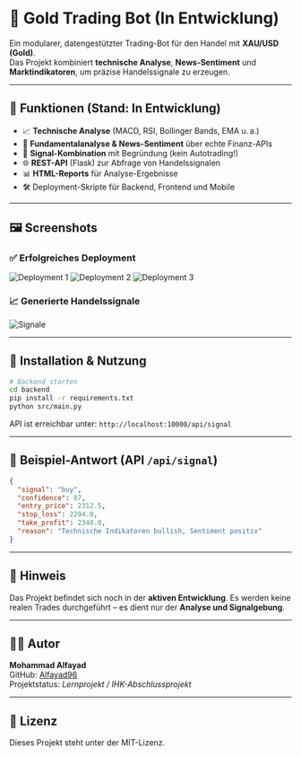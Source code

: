 # 🧠 Gold Trading Bot (In Entwicklung)

Ein modularer, datengestützter Trading-Bot für den Handel mit **XAU/USD (Gold)**.  
Das Projekt kombiniert **technische Analyse**, **News-Sentiment** und **Marktindikatoren**, um präzise Handelssignale zu erzeugen.

---

## 📌 Funktionen (Stand: In Entwicklung)

- 📈 **Technische Analyse** (MACD, RSI, Bollinger Bands, EMA u. a.)
- 📰 **Fundamentalanalyse & News-Sentiment** über echte Finanz-APIs
- 🧠 **Signal-Kombination** mit Begründung (kein Autotrading!)
- 🌐 **REST-API** (Flask) zur Abfrage von Handelssignalen
- 📊 **HTML-Reports** für Analyse-Ergebnisse
- 🛠️ Deployment-Skripte für Backend, Frontend und Mobile

---

## 🖼️ Screenshots

### ✅ Erfolgreiches Deployment

![Deployment 1](docs/screenshots/deployment_logs_1.png)
![Deployment 2](docs/screenshots/deployment_logs_2.png)
![Deployment 3](docs/screenshots/deployment_logs_3.png)

### 📈 Generierte Handelssignale

![Signale](docs/screenshots/final_signals.png)

---

## 🚀 Installation & Nutzung

```bash
# Backend starten
cd backend
pip install -r requirements.txt
python src/main.py
```

API ist erreichbar unter: `http://localhost:10000/api/signal`

---

## 🧪 Beispiel-Antwort (API `/api/signal`)

```json
{
  "signal": "buy",
  "confidence": 87,
  "entry_price": 2312.5,
  "stop_loss": 2294.0,
  "take_profit": 2348.0,
  "reason": "Technische Indikatoren bullish, Sentiment positiv"
}
```

---

## 🔐 Hinweis

Das Projekt befindet sich noch in der **aktiven Entwicklung**. Es werden keine realen Trades durchgeführt – es dient nur der **Analyse und Signalgebung**.

---

## 🧑‍💻 Autor

**Mohammad Alfayad**  
GitHub: [Alfayad96](https://github.com/Alfayad96)  
Projektstatus: _Lernprojekt / IHK-Abschlussprojekt_

---

## 📝 Lizenz

Dieses Projekt steht unter der MIT-Lizenz.
